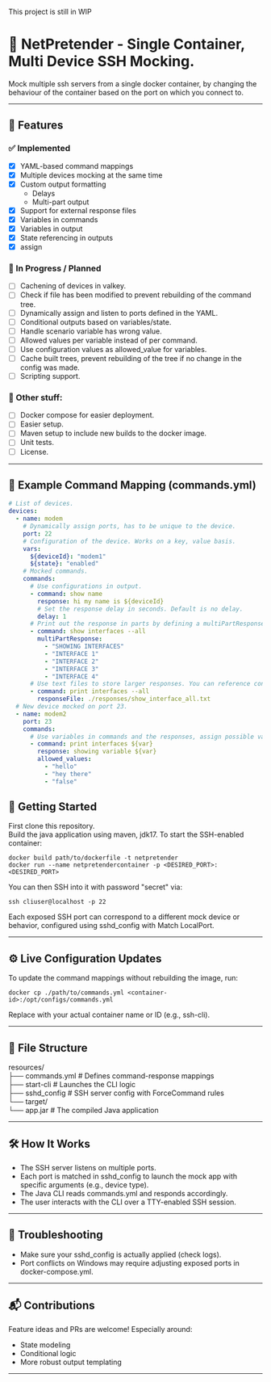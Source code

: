 This project is still in WIP

# 🧪 NetPretender - Single Container, Multi Device SSH Mocking.

Mock multiple ssh servers from a single docker container, by changing the behaviour of the container based on the port on which you connect to.

---

## 📜 Features

### ✅ Implemented

- [x] YAML-based command mappings
- [x] Multiple devices mocking at the same time
- [x] Custom output formatting
  - Delays
  - Multi-part output
- [x] Support for external response files
- [x] Variables in commands
- [x] Variables in output
- [x] State referencing in outputs
- [x] assign

### 🔧 In Progress / Planned

- [ ] Cachening of devices in valkey.
- [ ] Check if file has been modified to prevent rebuilding of the command tree.
- [ ] Dynamically assign and listen to ports defined in the YAML.
- [ ] Conditional outputs based on variables/state.
- [ ] Handle scenario variable has wrong value.
- [ ] Allowed values per variable instead of per command.
- [ ] Use configuration values as allowed_value for variables.
- [ ] Cache built trees, prevent rebuilding of the tree if no change in the config was made.
- [ ] Scripting support.

### 🔧 Other stuff:

- [ ] Docker compose for easier deployment.
- [ ] Easier setup.
- [ ] Maven setup to include new builds to the docker image.
- [ ] Unit tests.
- [ ] License.

---

## 🧪 Example Command Mapping (commands.yml)
```yaml
# List of devices.
devices:
  - name: modem
    # Dynamically assign ports, has to be unique to the device.
    port: 22
    # Configuration of the device. Works on a key, value basis.
    vars:
      ${deviceId}: "modem1"
      ${state}: "enabled"
    # Mocked commands.
    commands:
      # Use configurations in output.
      - command: show name
        response: hi my name is ${deviceId}
        # Set the response delay in seconds. Default is no delay.
        delay: 1
      # Print out the response in parts by defining a multiPartResponse
      - command: show interfaces --all
        multiPartResponse:
          - "SHOWING INTERFACES"
          - "INTERFACE 1"
          - "INTERFACE 2"
          - "INTERFACE 3"
          - "INTERFACE 4"
      # Use text files to store larger responses. You can reference configuration in here too.
      - command: print interfaces --all
        responseFile: ./responses/show_interface_all.txt
  # New device mocked on port 23.
  - name: modem2
    port: 23
    commands:
      # Use variables in commands and the responses, assign possible values.
      - command: print interfaces ${var}
        response: showing variable ${var} 
        allowed_values:
          - "hello"
          - "hey there"
          - "false"
```

## 🚀 Getting Started

First clone this repository.<br>
Build the java application using maven, jdk17.
To start the SSH-enabled container:

    docker build path/to/dockerfile -t netpretender
    docker run --name netpretendercontainer -p <DESIRED_PORT>:<DESIRED_PORT>

You can then SSH into it with password "secret" via:

    ssh cliuser@localhost -p 22

Each exposed SSH port can correspond to a different mock device or behavior, configured using sshd_config with Match LocalPort.

---

## ⚙️ Live Configuration Updates

To update the command mappings without rebuilding the image, run:

    docker cp ./path/to/commands.yml <container-id>:/opt/configs/commands.yml

Replace <container-id> with your actual container name or ID (e.g., ssh-cli).

---

## 📁 File Structure

resources/<br>
├── commands.yml         # Defines command-response mappings<br>
├── start-cli            # Launches the CLI logic<br>
├── sshd_config          # SSH server config with ForceCommand rules<br>
└── target/<br>
└── app.jar     # The compiled Java application


---

## 🛠 How It Works

- The SSH server listens on multiple ports.
- Each port is matched in sshd_config to launch the mock app with specific arguments (e.g., device type).
- The Java CLI reads commands.yml and responds accordingly.
- The user interacts with the CLI over a TTY-enabled SSH session.

---


## 🧯 Troubleshooting

- Make sure your sshd_config is actually applied (check logs).
- Port conflicts on Windows may require adjusting exposed ports in docker-compose.yml.

---

## 📬 Contributions

Feature ideas and PRs are welcome! Especially around:
- State modeling
- Conditional logic
- More robust output templating

---
